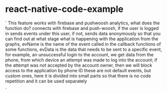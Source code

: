 # react-native-code-example



`
This feature works with firebase and pushwoosh analytics,
what does the function do?
connects with firebase and push-woosh, if the user is logged in sends events under this user, 
if not, sends data anonymously so that you can find out at what stage what is happening with the application from the graphs,
evName is the name of the event called in the callback functions of some functions,
evData is the data that needs to be sent to a specific event,
      for example, an unsuccessful login to the account, we get data from the phone, 
      from which device an attempt was made to log into the account; if the attempt was not accepted by the account owner, then we will block access to the application by phone ID
these are not default events, but custom ones,
here it is divided into small parts so that there is no code repetition and it can be used separately
```
`
